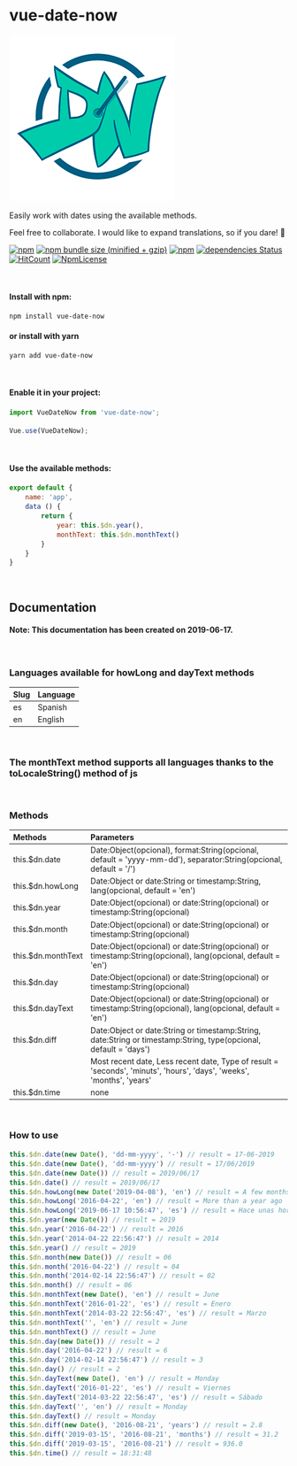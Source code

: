 # vue-date-now

![](images/Logo_DateNow_Vue-min.png)

Easily work with dates using the available methods.

Feel free to collaborate. I would like to expand translations, so if you dare! 🚀

[![npm](https://img.shields.io/npm/v/vue-date-now.svg)](https://www.npmjs.com/package/vue-date-now)
[![npm bundle size (minified + gzip)](https://img.shields.io/bundlephobia/minzip/react.svg)](https://www.npmjs.com/package/vue-date-now)
[![npm](https://img.shields.io/npm/dt/vue-date-now.svg)](https://www.npmjs.com/package/vue-date-now)
[![dependencies Status](https://david-dm.org/Mathiew82/vue-date-now/status.svg)](https://david-dm.org/Mathiew82/vue-date-now)
[![HitCount](http://hits.dwyl.io/Mathiew82/vue-date-now.svg)](http://hits.dwyl.io/Mathiew82/vue-date-now)
[![NpmLicense](https://img.shields.io/npm/l/vue-date-now.svg)](https://www.npmjs.com/package/vue-date-now)

&nbsp;
#### Install with npm:

    npm install vue-date-now

#### or install with yarn

    yarn add vue-date-now


&nbsp;
#### Enable it in your project:

```js
import VueDateNow from 'vue-date-now';
    
Vue.use(VueDateNow);
```

&nbsp;
#### Use the available methods:

```js
export default {
    name: 'app',
    data () {
        return {
            year: this.$dn.year(),
            monthText: this.$dn.monthText()
        }
    }
}
```

&nbsp;
## Documentation
    
#### Note: This documentation has been created on 2019-06-17.

&nbsp;
### Languages available for howLong and dayText methods
| Slug | Language        |
|:-----|:----------------|
| es   | Spanish         |
| en   | English         |

&nbsp;
### The monthText method supports all languages thanks to the toLocaleString() method of js

&nbsp;
### Methods

| Methods              | Parameters                                                                                                            |
|:---------------------|:----------------------------------------------------------------------------------------------------------------------|
| this.$dn.date        | Date:Object(opcional), format:String(opcional, default = 'yyyy-mm-dd'), separator:String(opcional, default = '/')     |
| this.$dn.howLong     | Date:Object or date:String or timestamp:String, lang(opcional, default = 'en')                                        |
| this.$dn.year        | Date:Object(opcional) or date:String(opcional) or timestamp:String(opcional)                                          |
| this.$dn.month       | Date:Object(opcional) or date:String(opcional) or timestamp:String(opcional)                                          |
| this.$dn.monthText   | Date:Object(opcional) or date:String(opcional) or timestamp:String(opcional), lang(opcional, default = 'en')          |
| this.$dn.day         | Date:Object(opcional) or date:String(opcional) or timestamp:String(opcional)                                          |
| this.$dn.dayText     | Date:Object(opcional) or date:String(opcional) or timestamp:String(opcional), lang(opcional, default = 'en')          |
| this.$dn.diff        | Date:Object or date:String or timestamp:String, date:String or timestamp:String, type(opcional, default = 'days')     |
|                      | Most recent date, Less recent date, Type of result = 'seconds', 'minuts', 'hours', 'days', 'weeks', 'months', 'years' |
| this.$dn.time        | none                                                                                                                  |

&nbsp;
### How to use

```js
this.$dn.date(new Date(), 'dd-mm-yyyy', '-') // result = 17-06-2019
this.$dn.date(new Date(), 'dd-mm-yyyy') // result = 17/06/2019
this.$dn.date(new Date()) // result = 2019/06/17
this.$dn.date() // result = 2019/06/17
this.$dn.howLong(new Date('2019-04-08'), 'en') // result = A few months ago
this.$dn.howLong('2016-04-22', 'en') // result = More than a year ago
this.$dn.howLong('2019-06-17 10:56:47', 'es') // result = Hace unas horas
this.$dn.year(new Date()) // result = 2019
this.$dn.year('2016-04-22') // result = 2016
this.$dn.year('2014-04-22 22:56:47') // result = 2014
this.$dn.year() // result = 2019
this.$dn.month(new Date()) // result = 06
this.$dn.month('2016-04-22') // result = 04
this.$dn.month('2014-02-14 22:56:47') // result = 02
this.$dn.month() // result = 06
this.$dn.monthText(new Date(), 'en') // result = June
this.$dn.monthText('2016-01-22', 'es') // result = Enero
this.$dn.monthText('2014-03-22 22:56:47', 'es') // result = Marzo
this.$dn.monthText('', 'en') // result = June
this.$dn.monthText() // result = June
this.$dn.day(new Date()) // result = 2
this.$dn.day('2016-04-22') // result = 6
this.$dn.day('2014-02-14 22:56:47') // result = 3
this.$dn.day() // result = 2
this.$dn.dayText(new Date(), 'en') // result = Monday
this.$dn.dayText('2016-01-22', 'es') // result = Viernes
this.$dn.dayText('2014-03-22 22:56:47', 'es') // result = Sábado
this.$dn.dayText('', 'en') // result = Monday
this.$dn.dayText() // result = Monday
this.$dn.diff(new Date(), '2016-08-21', 'years') // result = 2.8
this.$dn.diff('2019-03-15', '2016-08-21', 'months') // result = 31.2
this.$dn.diff('2019-03-15', '2016-08-21') // result = 936.0
this.$dn.time() // result = 18:31:48
```
